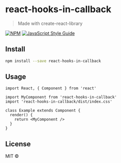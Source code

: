 # react-hooks-in-callback

> Made with create-react-library

[![NPM](https://img.shields.io/npm/v/react-hooks-in-callback.svg)](https://www.npmjs.com/package/react-hooks-in-callback) [![JavaScript Style Guide](https://img.shields.io/badge/code_style-standard-brightgreen.svg)](https://standardjs.com)

## Install

```bash
npm install --save react-hooks-in-callback
```

## Usage

```tsx
import React, { Component } from 'react'

import MyComponent from 'react-hooks-in-callback'
import 'react-hooks-in-callback/dist/index.css'

class Example extends Component {
  render() {
    return <MyComponent />
  }
}
```

## License

MIT © [](https://github.com/)
